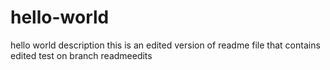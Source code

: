 # hello-world
hello world description
this is an edited version of readme file that contains edited test on branch readmeedits
